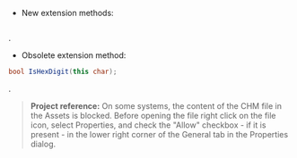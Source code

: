 - New extension methods:
```csharp

```
.
- Obsolete extension method:
```csharp
bool IsHexDigit(this char);
```

.

> **Project reference:** On some systems, the content of the CHM file in the Assets is blocked. Before opening the file right click on the file icon, select Properties, and check the "Allow" checkbox - if it is present - in the lower right corner of the General tab in the Properties dialog.